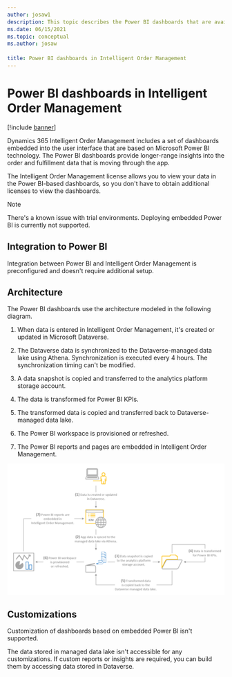 ```yaml
---
author: josaw1
description: This topic describes the Power BI dashboards that are available in Dynamics 365 Intelligent Order Management.
ms.date: 06/15/2021
ms.topic: conceptual
ms.author: josaw

title: Power BI dashboards in Intelligent Order Management
---
```



# Power BI dashboards in Intelligent Order Management

[!include [banner](includes/banner.md)]


Dynamics 365 Intelligent Order Management includes a set of dashboards embedded into the user interface that are based on Microsoft Power BI technology. The Power BI dashboards provide longer-range insights into the order and fulfillment data that is moving through the app.

The Intelligent Order Management license allows you to view your data in the Power BI-based dashboards, so you don't have to obtain additional licenses to view the dashboards.

> [!NOTE]
> There's a known issue with trial environments. Deploying embedded Power BI is currently not supported.

## Integration to Power BI

Integration between Power BI and Intelligent Order Management is preconfigured and doesn't require additional setup.

## Architecture

The Power BI dashboards use the architecture modeled in the following diagram.

1.  When data is entered in Intelligent Order Management, it's created or updated in Microsoft Dataverse.

2.  The Dataverse data is synchronized to the Dataverse-managed data lake using Athena. Synchronization is executed every 4 hours. The synchronization timing can't be modified.

3.  A data snapshot is copied and transferred to the analytics platform storage account.

4.  The data is transformed for Power BI KPIs.

5.  The transformed data is copied and transferred back to Dataverse-managed data lake.

6.  The Power BI workspace is provisioned or refreshed.

7.  The Power BI reports and pages are embedded in Intelligent Order Management.

![architecture flow.](media/architecture-flow.png)

## Customizations

Customization of dashboards based on embedded Power BI isn't supported. 

The data stored in managed data lake isn't accessible for any customizations. If custom reports or insights are required, you can build them by accessing data stored in Dataverse.
